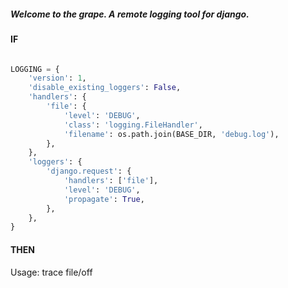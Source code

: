 ##### Welcome to the grape.  A remote logging tool for django. #####

#### IF ####

``` python

LOGGING = {
    'version': 1,
    'disable_existing_loggers': False,
    'handlers': {
        'file': {
            'level': 'DEBUG',
            'class': 'logging.FileHandler',
            'filename': os.path.join(BASE_DIR, 'debug.log'),
        },
    },
    'loggers': {
        'django.request': {
            'handlers': ['file'],
            'level': 'DEBUG',
            'propagate': True,
        },
    },
}
```

#### THEN ####

Usage:
    trace file/off


